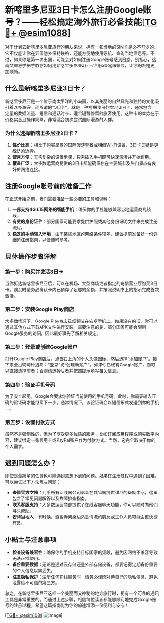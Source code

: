 # 新喀里多尼亚3日卡怎么注册Google账号？——轻松搞定海外旅行必备技能[[TG💪+ @esim1088](https://t.me/s/esim1088)]

对于计划去新喀里多尼亚旅行的朋友来说，拥有一张当地的SIM卡是必不可少的。它不仅能让你在异国他乡保持联络，还能方便地使用导航、查询当地信息等。不过，如果你是第一次出国，可能会对如何注册Google账号感到困惑。别担心，这篇文章将手把手教你如何用新喀里多尼亚3日卡注册Google账号，让你的旅程更加顺畅。

## 什么是新喀里多尼亚3日卡？

新喀里多尼亚是一个位于南太平洋的小岛国，以其美丽的自然风光和独特的文化吸引着众多游客。而所谓的“3日卡”，就是一种短期使用的本地SIM卡，通常包含一定量的数据流量、短信和通话时长，适合短暂停留的旅客使用。这种卡的优势在于价格实惠且操作简单，非常适合初次尝试国际漫游的人群。

### 为什么选择新喀里多尼亚3日卡？

1. **性价比高**：相比于购买昂贵的国际漫游套餐或租借Wi-Fi设备，3日卡无疑是更经济的选择。
2. **使用方便**：无需复杂的设置步骤，只需插入手机即可快速激活并开始使用。
3. **覆盖广泛**：大多数运营商提供的3日卡都能确保你在主要城市及热门景点有良好的网络连接。

## 注册Google账号前的准备工作

在正式开始之前，我们需要准备一些必要的工具和资料：

1. **一部支持4G LTE网络的智能手机**：确保你的手机能够兼容当地运营商的频段。
2. **有效的身份证件**：部分国家可能要求提供护照或其他身份证明文件来完成注册流程。
3. **稳定的手动输入环境**：由于某些地区的网络条件较差，建议提前准备好一份详细的注册指南，以便随时参考。

## 具体操作步骤详解

### 第一步：购买并激活3日卡

当你抵达新喀里多尼亚后，可以在机场、大型商场或者指定的电信营业厅购买3日卡。购买时请务必确认卡内已预存了足够的余额，并按照说明书上的指示完成首次激活。

### 第二步：安装Google Play商店

大多数情况下，Google Play商店已经预装在安卓手机上。如果没有的话，你可以通过其他方式下载APK文件进行安装。需要注意的是，部分国家可能会限制Google服务的访问，因此最好事先了解相关规定。

### 第三步：登录或创建Google账户

打开Google Play商店后，点击右上角的个人头像图标，然后选择“添加账户”。接下来会出现两种选项：“登录”或“创建新账户”。如果你已经有Google账户，则可以直接选择前者；否则请选择后者并按照提示填写相关信息。

### 第四步：验证手机号码

为了安全起见，Google会要求你验证当前使用的手机号码。此时，你需要输入正确的验证码才能继续下一步。通常情况下，该验证码会以短信形式发送到你的手机上。

### 第五步：设置付款方式

虽然不是强制性的，但为了享受更多优质的服务，比如订阅应用程序或购买数字内容，建议绑定一张信用卡或PayPal账户作为付款方式。当然，这完全取决于你的个人需求。

## 遇到问题怎么办？

即使是最简单的任务也可能遇到意想不到的问题。如果在注册过程中遇到了困难，可以尝试以下方法解决问题：

- **查阅官方文档**：几乎所有互联网公司都会在其官网提供详尽的帮助中心，这里包含了常见问题解答以及故障排查指南。
- **联系客服支持**：大多数运营商都提供了在线客服聊天功能，你可以随时向他们寻求帮助。
- **咨询当地人**：有时候，直接询问身边熟悉情况的朋友或工作人员可能会更快捷有效。

## 小贴士与注意事项

- **检查设备兼容性**：确保你的手机支持目标国家的频段，避免因网络不兼容导致无法正常使用。
- **备份重要数据**：无论是通过云存储还是外部存储设备，都要记得定期备份重要的个人信息以防丢失。
- **注意隐私保护**：注册任何在线服务时，请务必谨慎对待自己的隐私信息，避免泄露给不可信的第三方。

总之，在新喀里多尼亚这样一个美丽而又神秘的地方旅行时，拥有一个可靠的通讯工具是非常重要的。而通过上述步骤，相信每位读者都能够顺利地完成Google账号的注册过程。希望这篇指南能为你的旅途增添一份便利与安心！

[[TG💪+ @esim1088](https://t.me/s/esim1088) ![Image](https://i.postimg.cc/4NQfJmqS/Snipaste-2025-05-13-00-14-12.png)]